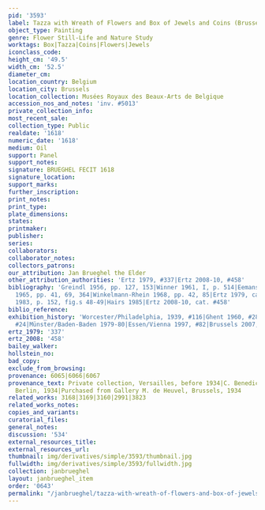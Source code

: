 ```yaml
---
pid: '3593'
label: Tazza with Wreath of Flowers and Box of Jewels and Coins (Brussels)
object_type: Painting
genre: Flower Still-Life and Nature Study
worktags: Box|Tazza|Coins|Flowers|Jewels
iconclass_code:
height_cm: '49.5'
width_cm: '52.5'
diameter_cm:
location_country: Belgium
location_city: Brussels
location_collection: Musées Royaux des Beaux-Arts de Belgique
accession_nos_and_notes: 'inv. #5013'
private_collection_info:
most_recent_sale:
collection_type: Public
realdate: '1618'
numeric_date: '1618'
medium: Oil
support: Panel
support_notes:
signature: BRUEGHEL FECIT 1618
signature_location:
support_marks:
further_inscription:
print_notes:
print_type:
plate_dimensions:
states:
printmaker:
publisher:
series:
collaborators:
collaborator_notes:
collectors_patrons:
our_attribution: Jan Brueghel the Elder
other_attribution_authorities: 'Ertz 1979, #337|Ertz 2008-10, #458'
bibliography: 'Greindl 1956, pp. 127, 153|Winner 1961, I, p. 514|Eemans 1964, p. 66|Hairs
  1965, pp. 41, 69, 364|Winkelmann-Rhein 1968, pp. 42, 85|Ertz 1979, cat. #337|Greindl
  1983, p. 152, fig.s 48-49|Hairs 1985|Ertz 2008-10, cat. #458'
biblio_reference:
exhibition_history: 'Worcester/Philadelphia, 1939, #116|Ghent 1960, #28|Brussels 1965,
  #24|Münster/Baden-Baden 1979-80|Essen/Vienna 1997, #82|Brussels 2007, #26'
ertz_1979: '337'
ertz_2008: '458'
bailey_walker:
hollstein_no:
bad_copy:
exclude_from_browsing:
provenance: 6065|6066|6067
provenance_text: Private collection, Versailles, before 1934|C. Benedict Gallery,
  Berlin, 1934|Purchased from Gallery M. de Heuvel, Brussels, 1934
related_works: 3168|3169|3160|2991|3823
related_works_notes:
copies_and_variants:
curatorial_files:
general_notes:
discussion: '534'
external_resources_title:
external_resources_url:
thumbnail: img/derivatives/simple/3593/thumbnail.jpg
fullwidth: img/derivatives/simple/3593/fullwidth.jpg
collection: janbrueghel
layout: janbrueghel_item
order: '0643'
permalink: "/janbrueghel/tazza-with-wreath-of-flowers-and-box-of-jewels-and-coins-brussels"
---
```

